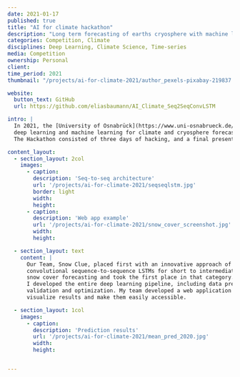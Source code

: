 ```yaml
---
date: 2021-01-17
published: true
title: "AI for climate hackathon"
description: "Long term forecasting of earths cryosphere with machine learning"
categories: Competition, Climate
disciplines: Deep Learning, Climate Science, Time-series
media: Competition
ownership: Personal
client:
time_period: 2021
thumbnail: "/projects/ai-for-climate-2021/author_pexels-pixabay-219837.webp"

website:
  button_text: GitHub
  url: https://github.com/eliasbaumann/AI_Climate_Seq2SeqConvLSTM

intro: |
  In 2021, the [University of Osnabrück](https://www.uni-osnabrueck.de/) hosted a Hackathon on using 
  deep learning and machine learning for climate and cryosphere forecasting.
  The Hackathon consisted of three days of hacking, and a final presentation.

content_layout:
  - section_layout: 2col
    images:
      - caption:
        description: 'Seq-to-seq architecture'
        url: '/projects/ai-for-climate-2021/seqseqlstm.jpg'
        border: light
        width:
        height:
      - caption:
        description: 'Web app example'
        url: '/projects/ai-for-climate-2021/snow_cover_screenshot.jpg'
        width:
        height:

  - section_layout: text
    content: |
      Our Team, Snow Clue, placed first with an innovative approach of using
      convolutional sequence-to-sequence LSTMs for short to intermediate
      snow cover forecasting and took the first place in that category.
      I developed the entire deep learning pipeline, including data preparation,
      validation and optimization. My team developed a web application to 
      visualize results and make them easily accessible.

  - section_layout: 1col
    images:
      - caption:
        description: 'Prediction results'
        url: '/projects/ai-for-climate-2021/mean_pred_2020.jpg'
        width:
        height:


---
```

